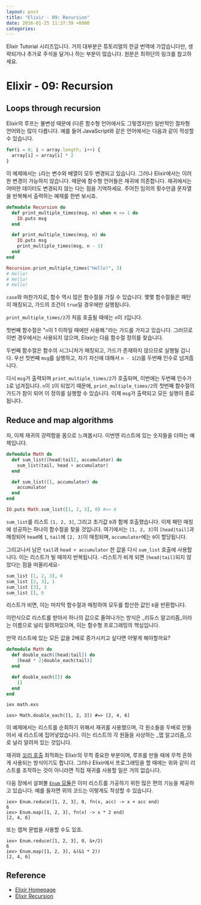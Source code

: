 ```yaml
---
layout: post
title: "Elixir - 09: Recursion"
date: 2016-01-25 11:37:39 +0900
categories:
---
```


Elixir Tutorial 시리즈입니다. 거의 대부분은 튜토리얼의 한글 번역에 가깝습니다만, 생략되거나 추가로 주석을 달거나 하는 부분이 많습니다. 원문은 최하단의 링크를 참고하세요.

# Elixir - 09: Recursion

## Loops through recursion

Elixir의 루프는 불변성 때문에 (다른 함수형 언어에서도 그렇겠지만) 일반적인 절차형 언어와는 많이 다릅니다. 예를 들어 JavaScript와 같은 언어에서는 다음과 같이 작성할 수 있습니다.

```javascript
for(i = 0; i < array.length; i++) {
  array[i] = array[i] * 2
}
```

이 예제에서는 `i`라는 변수와 배열이 모두 변경되고 있습니다. 그러나 Elixir에서는 이러한 변경이 가능하지 않습니다. 때문에 함수형 언어들은 재귀에 의존합니다. 재귀에서는 어떠한 데이터도 변경되지 않는 다는 점을 기억하세요. 주어진 임의의 횟수만큼 문자열을 반복해서 출력하는 예제를 한번 보시죠.

```elixir
defmodule Recursion do
  def print_multiple_times(msg, n) when n <= 1 do
    IO.puts msg
  end

  def print_multiple_times(msg, n) do
    IO.puts msg
    print_multiple_times(msg, n - 1)
  end
end

Recursion.print_multiple_times("Hello!", 3)
# Hello!
# Hello!
# Hello!
```

`case`와 마찬가지로, 함수 역시 많은 함수절을 가질 수 있습니다. 몇몇 함수절들은 패턴이 매칭되고, 가드의 조건이 `true`일 경우에만 실행됩니다.

`print_multiple_times/2`가 처음 호출될 때에는 `n`이 `3`입니다.

첫번째 함수절은 "`n`이 1 이하일 때에만 사용해."라는 가드를 가지고 있습니다. 그러므로 이번 경우에서는 사용되지 않으며, Elixir는 다음 함수절 정의를 찾습니다.

두번째 함수절은 함수의 시그니처가 매칭되고, 가드가 존재하지 않으므로 실행될 겁니다. 우선 첫번째 `msg`를 실행하고, 자기 자신에 대해서 `n - 1`(`2`)를 두번째 인수로 넘겨줍니다.

다시 `msg`가 출력되며 `print_multiple_times/2`가 호출되며, 이번에는 두번째 인수가 `1`로 넘겨집니다.
`n`이 `1`이 되었기 때문에, `print_multiple_times/2`의 첫번째 함수절의 가드가 참이 되어 이 정의를 실행할 수 있습니다. 이제 `msg`가 출력되고 모든 실행이 종료됩니다.

## Reduce and map algorithms

자, 이제 재귀의 강력함을 몸으로 느껴봅시다. 이번엔 리스트에 있는 숫자들을 더하는 예제입니다.

```elixir
defmodule Math do
  def sum_list([head|tail], accumulator) do
    sum_list(tail, head + accumulator)
  end

  def sum_list([], accumulator) do
    accumulator
  end
end

IO.puts Math.sum_list([1, 2, 3], 0) #=> 6
```

`sum_list`를 리스트 `[1, 2, 3]`, 그리고 초기값 `0`과 함께 호출했습니다. 이제 패턴 매칭에 성공하는 하나의 함수절을 찾을 것입니다. 여기에서는 `[1, 2, 3]`이 `[head|tail]`과 매칭되어 `head`에 `1`, `tail`에 `[2, 3]`이 매칭되며, `accumulator`에는 `0`이 할당됩니다.

그리고나서 남은 `tail`과 `head + accumulator` 한 값을 다시 `sum_list` 호출에 사용합니다. 이는 리스트가 빌 때까지 반복됩니다. -리스트가 비게 되면 `[head|tail]`되지 않았다는 점을 떠올리세요-

```elixir
sum_list [1, 2, 3], 0
sum_list [2, 3], 1
sum_list [3], 3
sum_list [], 6
```

리스트가 비면, 이는 마지막 함수절과 매칭하여 모두를 합산한 값인 `6`을 반환합니다.

이런식으로 리스트를 받아서 하나의 값으로 줄여나가는 방식은 _리듀스 알고리즘_이라는 이름으로 널리 알려져있으며, 이는 함수형 프로그래밍의 핵심입니다.

만약 리스트에 있는 모든 값을 2배로 증가시키고 싶다면 어떻게 해야할까요?

```elixir
defmodule Math do
  def double_each([head|tail]) do
    [head * 2|double_each(tail)]
  end

  def double_each([]) do
    []
  end
end
```

```bash
iex math.exs
```

```iex
iex> Math.double_each([1, 2, 3]) #=> [2, 4, 6]
```

이 예제에서는 리스트를 순회하기 위해서 재귀를 사용했으며, 각 원소들을 두배로 만들어서 새 리스트에 집어넣었습니다. 이는 리스트의 각 원들을 사상하는 _맵 알고리즘_으로 널리 알려져 있는 것입니다.

재귀와 [꼬리 호출](https://en.wikipedia.org/wiki/Tail_call) 최적화는 Elixir의 무척 중요한 부분이며, 루프를 만들 때에 무척 흔하게 사용되는 방식이기도 합니다. 그러나 Elixir에서 프로그래밍을 할 때에는 위와 같이 리스트를 조작하는 것이 아니라면 직접 재귀를 사용할 일은 거의 없습니다.

다음 장에서 살펴볼 [`Enum` 모듈](http://elixir-lang.org/docs/stable/elixir/Enum.html)은 이미 리스트를 가공하기 위한 많은 편의 기능을 제공하고 있습니다. 예를 들자면 위의 코드는 이렇게도 작성할 수 있습니다.

```iex
iex> Enum.reduce([1, 2, 3], 0, fn(x, acc) -> x + acc end)
6
iex> Enum.map([1, 2, 3], fn(x) -> x * 2 end)
[2, 4, 6]
```

또는 캡쳐 문법을 사용할 수도 있죠.

```iex
iex> Enum.reduce([1, 2, 3], 0, &+/2)
6
iex> Enum.map([1, 2, 3], &(&1 * 2))
[2, 4, 6]
```

## Reference
 * [Elixir Homepage](http://elixir-lang.org)
 * [Elixir Recursion](http://elixir-lang.org/getting-started/recursion.html)
